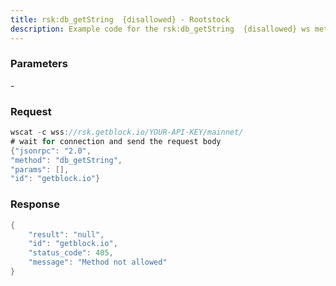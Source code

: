 ```yaml
---
title: rsk:db_getString  {disallowed} - Rootstock
description: Example code for the rsk:db_getString  {disallowed} ws method. Сomplete guide on how to use rsk:db_getString  {disallowed} ws in GetBlock.io Web3 documentation.
---
```


### Parameters


\-

### Request

``` java
wscat -c wss://rsk.getblock.io/YOUR-API-KEY/mainnet/ 
# wait for connection and send the request body 
{"jsonrpc": "2.0",
"method": "db_getString",
"params": [],
"id": "getblock.io"}
```

###  Response

``` java
{
    "result": "null",
    "id": "getblock.io",
    "status_code": 405,
    "message": "Method not allowed"
}
```

